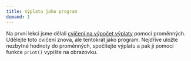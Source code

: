 ```yaml
---
title: Výplata jako program
demand: 1
---
```


Na první lekci jsme dělali [cvičení na výpočet výplaty](../hodnoty-promenne-funkce/#exc-vyplata) pomocí proměnných. Udělejte toto cvičení znova, ale tentokrát jako program. Nejdříve uložte nezbytné hodnoty do proměnných, spočítejte výplatu a pak ji pomocí funkce `print()` vypište na obrazovku.
